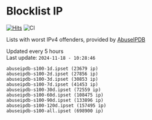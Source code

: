# Blocklist IP

[![Hits](https://hits.seeyoufarm.com/api/count/incr/badge.svg?url=https%3A%2F%2Fgithub.com%2Fborestad%2Fblocklist-ip%2F&count_bg=%2379C83D&title_bg=%23555555&icon=&icon_color=%23E7E7E7&title=hits&edge_flat=false)](https://hits.seeyoufarm.com)  ![CI](https://img.shields.io/github/workflow/status/borestad/blocklist-ip/CI?style=flat-square)

Lists with worst IPv4 offenders, provided by [AbuseIPDB](https://www.abuseipdb.com/)

<!-- FOOTER-PLACEHOLDER -->
Updated every 5 hours<br>
Last update: `2024-11-18 - 10:28:46`
```
abuseipdb-s100-1d.ipset (23679 ip)
abuseipdb-s100-2d.ipset (27856 ip)
abuseipdb-s100-3d.ipset (30853 ip)
abuseipdb-s100-7d.ipset (41453 ip)
abuseipdb-s100-30d.ipset (72559 ip)
abuseipdb-s100-60d.ipset (108475 ip)
abuseipdb-s100-90d.ipset (133896 ip)
abuseipdb-s100-120d.ipset (157495 ip)
abuseipdb-s100-all.ipset (698900 ip)
```
